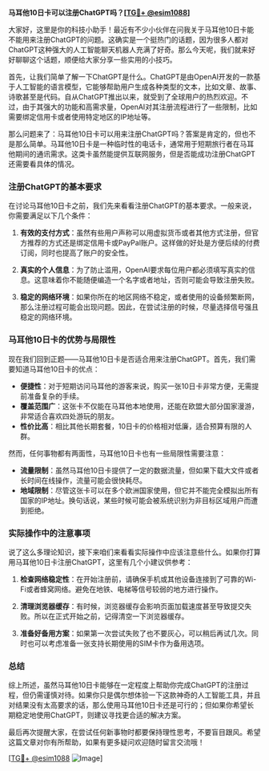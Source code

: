 **马耳他10日卡可以注册ChatGPT吗？[[TG💪+ @esim1088](https://t.me/s/esim1088)]**

大家好，这里是你的科技小助手！最近有不少小伙伴在问我关于马耳他10日卡能不能用来注册ChatGPT的问题。这确实是一个挺热门的话题，因为很多人都对ChatGPT这种强大的人工智能聊天机器人充满了好奇。那么今天呢，我们就来好好聊聊这个话题，顺便给大家分享一些实用的小技巧。

首先，让我们简单了解一下ChatGPT是什么。ChatGPT是由OpenAI开发的一款基于人工智能的语言模型，它能够帮助用户生成各种类型的文本，比如文章、故事、诗歌甚至是代码。自从ChatGPT推出以来，就受到了全球用户的热烈欢迎。不过，由于其强大的功能和高需求量，OpenAI对其注册流程进行了一些限制，比如需要绑定信用卡或者使用特定地区的IP地址等。

那么问题来了：马耳他10日卡可以用来注册ChatGPT吗？答案是肯定的，但也不是那么简单。马耳他10日卡是一种临时性的电话卡，通常用于短期旅行者在马耳他期间的通讯需求。这类卡虽然能提供互联网服务，但是否能成功注册ChatGPT还需要看具体的情况。

### 注册ChatGPT的基本要求

在讨论马耳他10日卡之前，我们先来看看注册ChatGPT的基本要求。一般来说，你需要满足以下几个条件：

1. **有效的支付方式**：虽然有些用户声称可以用虚拟货币或者其他方式注册，但官方推荐的方式还是绑定信用卡或PayPal账户。这样做的好处是方便后续的付费订阅，同时也提高了账户的安全性。

2. **真实的个人信息**：为了防止滥用，OpenAI要求每位用户都必须填写真实的信息。这意味着你不能随便编造一个名字或者地址，否则可能会导致注册失败。

3. **稳定的网络环境**：如果你所在的地区网络不稳定，或者使用的设备频繁断网，那么注册过程可能会出现问题。因此，在尝试注册的时候，尽量选择信号强且稳定的网络环境。

### 马耳他10日卡的优势与局限性

现在我们回到正题——马耳他10日卡是否适合用来注册ChatGPT。首先，我们需要知道马耳他10日卡的优点：

- **便捷性**：对于短期访问马耳他的游客来说，购买一张10日卡非常方便，无需提前准备复杂的手续。
- **覆盖范围广**：这张卡不仅能在马耳他本地使用，还能在欧盟大部分国家漫游，非常适合喜欢四处游玩的朋友。
- **性价比高**：相比其他长期套餐，10日卡的价格相对低廉，适合预算有限的人群。

然而，任何事物都有两面性，马耳他10日卡也有一些局限性需要注意：

- **流量限制**：虽然马耳他10日卡提供了一定的数据流量，但如果下载大文件或者长时间在线操作，流量可能会很快耗尽。
- **地域限制**：尽管这张卡可以在多个欧洲国家使用，但它并不能完全模拟出所有国家的IP地址。换句话说，某些时候可能会被系统识别为非目标区域用户而遭到拒绝。

### 实际操作中的注意事项

说了这么多理论知识，接下来咱们来看看实际操作中应该注意些什么。如果你打算用马耳他10日卡注册ChatGPT，这里有几个小建议供参考：

1. **检查网络稳定性**：在开始注册前，请确保手机或其他设备连接到了可靠的Wi-Fi或者蜂窝网络。避免在地铁、电梯等信号较弱的地方进行操作。

2. **清理浏览器缓存**：有时候，浏览器缓存会影响页面加载速度甚至导致提交失败。所以在正式开始之前，记得清空一下浏览器缓存。

3. **准备好备用方案**：如果第一次尝试失败了也不要灰心，可以稍后再试几次。同时也可以考虑准备一张支持长期使用的SIM卡作为备用选项。

### 总结

综上所述，虽然马耳他10日卡能够在一定程度上帮助你完成ChatGPT的注册过程，但仍需谨慎对待。如果你只是偶尔想体验一下这款神奇的人工智能工具，并且对结果没有太高要求的话，那么使用马耳他10日卡还是可行的；但如果你希望长期稳定地使用ChatGPT，则建议寻找更合适的解决方案。

最后再次提醒大家，在尝试任何新事物时都要保持理性思考，不要盲目跟风。希望这篇文章对你有所帮助，如果有更多疑问欢迎随时留言交流哦！

[[TG💪+ @esim1088](https://t.me/s/esim1088) ![Image](https://i.postimg.cc/4NQfJmqS/Snipaste-2025-05-13-00-14-12.png)]
